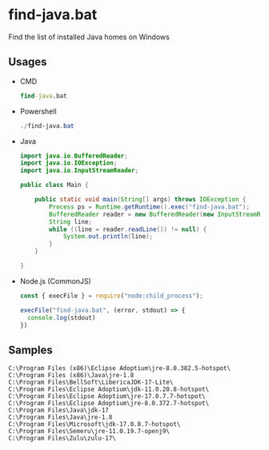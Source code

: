 # find-java.bat
Find the list of installed Java homes on Windows

## Usages
- CMD
  ```cmd
  find-java.bat
  ```
- Powershell
  ```powershell
  ./find-java.bat
  ```
- Java
  ```java
  import java.io.BufferedReader;
  import java.io.IOException;
  import java.io.InputStreamReader;
  
  public class Main {
  
      public static void main(String[] args) throws IOException {
          Process ps = Runtime.getRuntime().exec("find-java.bat");
          BufferedReader reader = new BufferedReader(new InputStreamReader(ps.getInputStream()));
          String line;
          while ((line = reader.readLine()) != null) {
              System.out.println(line);
          }
      }
  
  }
  ```
- Node.js (CommonJS)
  ```js
  const { execFile } = require("node:child_process");
  
  execFile("find-java.bat", (error, stdout) => {
    console.log(stdout)
  })
  ```
## Samples
  ```shell
  C:\Program Files (x86)\Eclipse Adoptium\jre-8.0.382.5-hotspot\ 
  C:\Program Files (x86)\Java\jre-1.8 
  C:\Program Files\BellSoft\LibericaJDK-17-Lite\ 
  C:\Program Files\Eclipse Adoptium\jdk-11.0.20.8-hotspot\ 
  C:\Program Files\Eclipse Adoptium\jre-17.0.7.7-hotspot\ 
  C:\Program Files\Eclipse Adoptium\jre-8.0.372.7-hotspot\ 
  C:\Program Files\Java\jdk-17 
  C:\Program Files\Java\jre-1.8 
  C:\Program Files\Microsoft\jdk-17.0.8.7-hotspot\ 
  C:\Program Files\Semeru\jre-11.0.19.7-openj9\ 
  C:\Program Files\Zulu\zulu-17\
  ```
